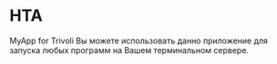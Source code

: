 # HTA
MyApp for Trivoli
Вы можете использовать данно приложение для запуска любых программ на Вашем терминальном сервере.
